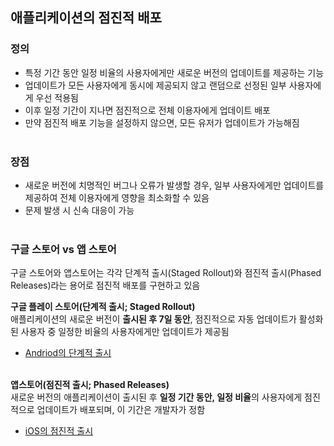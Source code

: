 ## 애플리케이션의 점진적 배포

### 정의
- 특정 기간 동안 일정 비율의 사용자에게만 새로운 버전의 업데이트를 제공하는 기능
- 업데이트가 모든 사용자에게 동시에 제공되지 않고 랜덤으로 선정된 일부 사용자에게 우선 적용됨
- 이후 일정 기간이 지나면 점진적으로 전체 이용자에게 업데이트 배포
- 만약 점진적 배포 기능을 설정하지 않으면, 모든 유저가 업데이트가 가능해짐<br><br>

### 장점
- 새로운 버전에 치명적인 버그나 오류가 발생할 경우, 일부 사용자에게만 업데이트를 제공하여 전체 이용자에게 영향을 최소화할 수 있음
- 문제 발생 시 신속 대응이 가능<br><br>

### 구글 스토어 vs 앱 스토어
구글 스토어와 앱스토어는 각각 단계적 출시(Staged Rollout)와 점진적 출시(Phased Releases)라는 용어로 점진적 배포를 구현하고 있음<br>

**구글 플레이 스토어(단계적 출시; Staged Rollout)**<br>
애플리케이션의 새로운 버전이 **출시된 후 7일 동안**, 점진적으로 자동 업데이트가 활성화된 사용자 중 일정한 비율의 사용자에게만 업데이트가 제공됨<br>
- [Andriod의 단계적 출시](https://support.google.com/googleplay/android-developer/answer/6346149?hl=ko#zippy=)<br><br>

**앱스토어(점진적 출시; Phased Releases)**<br>
새로운 버전의 애플리케이션이 출시된 후 **일정 기간 동안, 일정 비율**의 사용자에게 점진적으로 업데이트가 배포되며, 이 기간은 개발자가 정함<br>

- [iOS의 점진적 출시](https://developer.apple.com/kr/help/app-store-connect/update-your-app/release-a-version-update-in-phases/)
